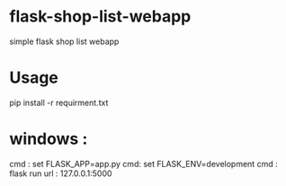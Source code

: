 # flask-shop-list-webapp
simple flask shop list webapp
# Usage 
pip install -r requirment.txt
# windows :
cmd : set FLASK_APP=app.py
cmd: set FLASK_ENV=development
cmd : flask run
url : 127.0.0.1:5000
